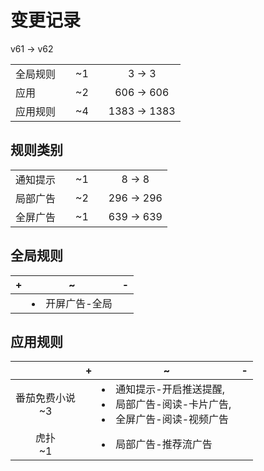 # 变更记录

v61 -> v62

||||||
|-|:-:|:-:|:-:|:-:|
|全局规则||~1||3 -> 3|
|应用||~2||606 -> 606|
|应用规则||~4||1383 -> 1383|

## 规则类别

||||||
|-|:-:|:-:|:-:|:-:|
|通知提示||~1||8 -> 8|
|局部广告||~2||296 -> 296|
|全屏广告||~1||639 -> 639|

## 全局规则

|+|~|-|
|-|-|-|
||<li>开屏广告-全局||

## 应用规则

||+|~|-|
|:-:|-|-|-|
|番茄免费小说<br>~3||<li>通知提示-开启推送提醒,<li>局部广告-阅读-卡片广告,<li>全屏广告-阅读-视频广告||
|虎扑<br>~1||<li>局部广告-推荐流广告||
